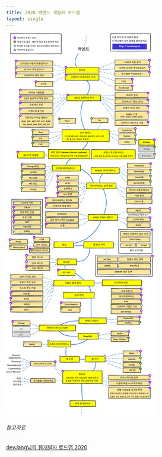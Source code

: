 ```yaml
---
title: 2020 백엔드 개발자 로드맵
layout: single
---
```



![backendd](../images/2021-02-21/backend.png)
  

###### 참고자료


[devJang님의 웹개발자 로드맵 2020](https://github.com/devJang/developer-roadmap?fbclid=IwAR3caSuOSA71kwoisWbsVLykQglLW03l9dHvSCkk4cIdTIUvMF0F4xB1onY)

